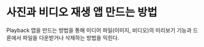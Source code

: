 # 사진과 비디오 재생 앱 만드는 방법 

Playback 앱을 만드는 방법을 통해 미디어 파일(이미지, 비디오)의 미리보기 기능과 드론에서 파일을 다운받거나 삭제하는 방법을 익힌다.